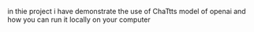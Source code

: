 in thie project i have demonstrate the use of ChaTtts model of openai and how you can run it locally on your computer 
